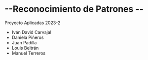 # --Reconocimiento de Patrones --
Proyecto Aplicadas 2023-2
- Iván David Carvajal
- Daniela Piñeros
- Juan Padilla
- Louis Beltrán
- Manuel Terreros
